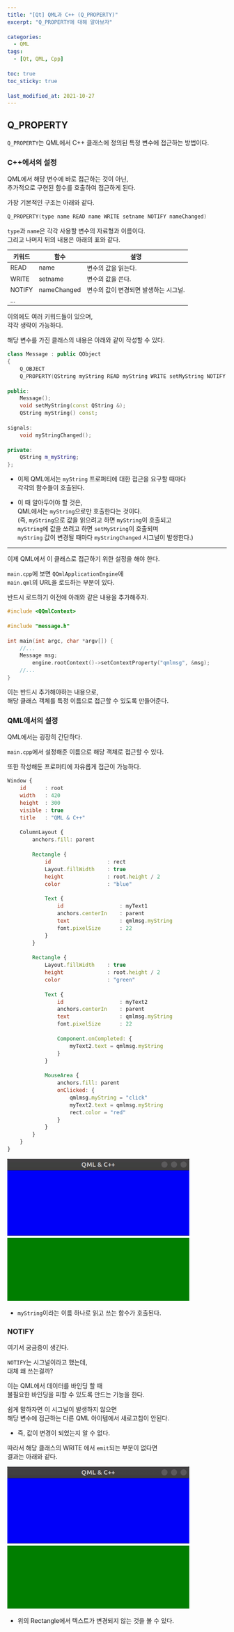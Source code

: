 ```yaml
---
title: "[Qt] QML과 C++ (Q_PROPERTY)"
excerpt: "Q_PROPERTY에 대해 알아보자"

categories:
  - QML
tags:
  - [Qt, QML, Cpp]

toc: true
toc_sticky: true

last_modified_at: 2021-10-27
---
```


## Q_PROPERTY

`Q_PROPERTY`는
QML에서 C++ 클래스에 정의된 특정 변수에 접근하는 방법이다.

### C++에서의 설정

QML에서 해당 변수에 바로 접근하는 것이 아닌,   
추가적으로 구현된 함수를 호출하여 접근하게 된다.

가장 기본적인 구조는 아래와 같다.

```cpp
Q_PROPERTY(type name READ name WRITE setname NOTIFY nameChanged)
```

`type`과 `name`은 각각 사용할 변수의 자료형과 이름이다.   
그리고 나머지 뒤의 내용은 아래의 표와 같다.

|키워드|함수|설명|
|-|-|-|
|READ|name|변수의 값을 읽는다.|
|WRITE|setname|변수의 값을 쓴다.|
|NOTIFY|nameChanged|변수의 값이 변경되면 발생하는 시그널.|
|...|||

이외에도 여러 키워드들이 있으며,   
각각 생략이 가능하다.

해당 변수를 가진 클래스의 내용은 아래와 같이 작성할 수 있다.

```cpp
class Message : public QObject
{
    Q_OBJECT
    Q_PROPERTY(QString myString READ myString WRITE setMyString NOTIFY myStringChanged)

public:
    Message();
    void setMyString(const QString &);
    QString myString() const;

signals:
    void myStringChanged();

private:
    QString m_myString;
};
```

* 이제 QML에서는 `myString` 프로퍼티에 대한 접근을 요구할 때마다   
각각의 함수들이 호출된다.

* 이 때 알아두어야 할 것은,   
QML에서는 `myString`으로만 호출한다는 것이다.   
(즉, `myString`으로 값을 읽으려고 하면 `myString`이 호출되고   
`myString`에 값을 쓰려고 하면 `setMyString`이 호출되며   
`myString` 값이 변경될 때마다 `myStringChanged` 시그널이 발생한다.)
___

이제 QML에서 이 클래스로 접근하기 위한 설정을 해야 한다.

`main.cpp`에 보면 `QQmlApplicationEngine`에   
`main.qml`의 URL을 로드하는 부분이 있다.

반드시 로드하기 이전에 아래와 같은 내용을 추가해주자.

```cpp
#include <QQmlContext>

#include "message.h"

int main(int argc, char *argv[]) {
    //...
    Message msg;
        engine.rootContext()->setContextProperty("qmlmsg", &msg);
    //...
}
```

이는 반드시 추가해야하는 내용으로,   
해당 클래스 객체를 특정 이름으로 접근할 수 있도록 만들어준다.

### QML에서의 설정

QML에서는 굉장히 간단하다.

`main.cpp`에서 설정해준 이름으로 해당 객체로 접근할 수 있다.

또한 작성해둔 프로퍼티에 자유롭게 접근이 가능하다.

```qml
Window {
    id      : root
    width   : 420
    height  : 300
    visible : true
    title   : "QML & C++"

    ColumnLayout {
        anchors.fill: parent

        Rectangle {
            id                  : rect
            Layout.fillWidth    : true
            height              : root.height / 2
            color               : "blue"

            Text {
                id                  : myText1
                anchors.centerIn    : parent
                text                : qmlmsg.myString
                font.pixelSize      : 22
            }
        }

        Rectangle {
            Layout.fillWidth    : true
            height              : root.height / 2
            color               : "green"

            Text {
                id                  : myText2
                anchors.centerIn    : parent
                text                : qmlmsg.myString
                font.pixelSize      : 22

                Component.onCompleted: {
                    myText2.text = qmlmsg.myString
                }
            }

            MouseArea {
                anchors.fill: parent
                onClicked: {
                    qmlmsg.myString = "click"
                    myText2.text = qmlmsg.myString
                    rect.color = "red"
                }
            }
        }
    }
}
```

![image1](/images/qml-image/q_property_result.gif)

* `myString`이라는 이름 하나로 읽고 쓰는 함수가 호출된다.


### NOTIFY

여기서 궁금증이 생긴다.

`NOTIFY`는 시그널이라고 했는데,   
대체 왜 쓰는걸까?

이는 QML에서 데이터를 바인딩 할 때   
불필요한 바인딩을 피할 수 있도록 만드는 기능을 한다.

쉽게 말하자면 이 시그널이 발생하지 않으면   
해당 변수에 접근하는 다른 QML 아이템에서 새로고침이 안된다.   

* 즉, 값이 변경이 되었는지 알 수 없다.

따라서 해당 클래스의 WRITE 에서 `emit`되는 부분이 없다면   
결과는 아래와 같다.

![image2](/images/qml-image/q_property_error_result.gif)

* 위의 Rectangle에서 텍스트가 변경되지 않는 것을 볼 수 있다.

